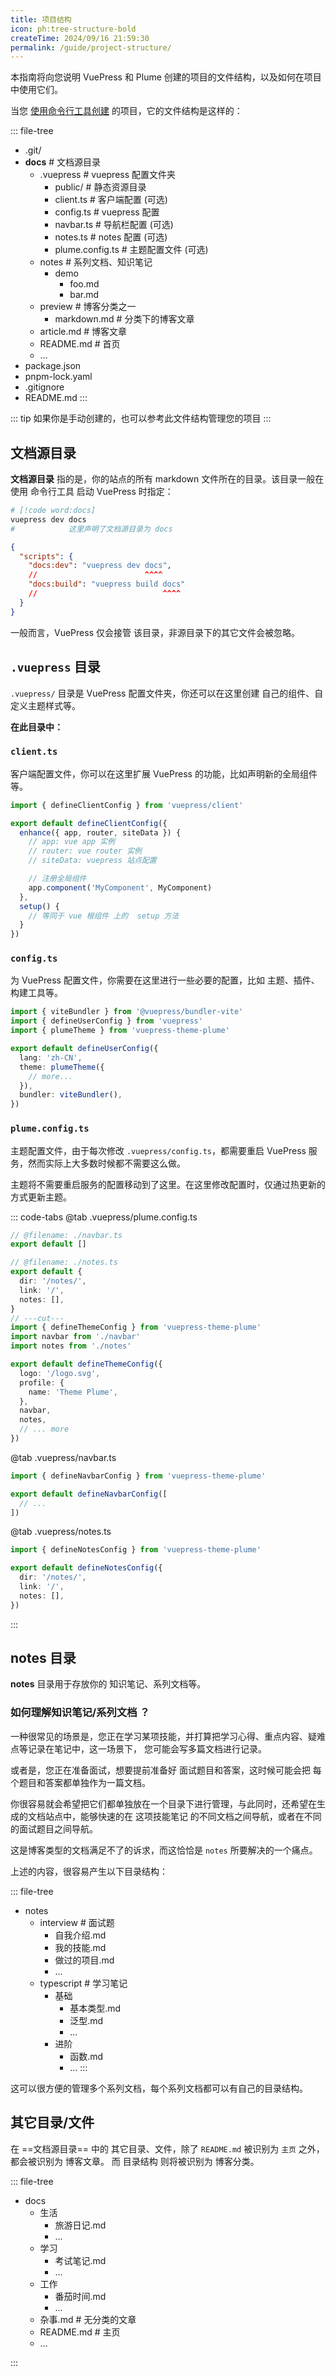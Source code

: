 ```yaml
---
title: 项目结构
icon: ph:tree-structure-bold
createTime: 2024/09/16 21:59:30
permalink: /guide/project-structure/
---
```


本指南将向您说明 VuePress 和 Plume 创建的项目的文件结构，以及如何在项目中使用它们。

当您 [使用命令行工具创建](./usage.md#命令行安装) 的项目，它的文件结构是这样的：

::: file-tree

- .git/
- **docs** \# 文档源目录
  - .vuepress  \# vuepress 配置文件夹
    - public/ \# 静态资源目录
    - client.ts \# 客户端配置 (可选)
    - config.ts \# vuepress 配置
    - navbar.ts \# 导航栏配置 (可选)
    - notes.ts \# notes 配置 (可选)
    - plume.config.ts \# 主题配置文件  (可选)
  - notes \# 系列文档、知识笔记
    - demo
      - foo.md
      - bar.md
  - preview \# 博客分类之一
    - markdown.md \# 分类下的博客文章
  - article.md \# 博客文章
  - README.md \# 首页
  - …
- package.json
- pnpm-lock.yaml
- .gitignore
- README.md
:::

::: tip 如果你是手动创建的，也可以参考此文件结构管理您的项目
:::

## 文档源目录

**文档源目录** 指的是，你的站点的所有 markdown 文件所在的目录。该目录一般在使用 命令行工具 启动 VuePress
时指定：

```sh
# [!code word:docs]
vuepress dev docs
#            这里声明了文档源目录为 docs
```

```json title="package.json"
{
  "scripts": {
    "docs:dev": "vuepress dev docs",
    //                        ^^^^
    "docs:build": "vuepress build docs"
    //                            ^^^^
  }
}
```

一般而言，VuePress 仅会接管 该目录，非源目录下的其它文件会被忽略。

## `.vuepress` 目录

`.vuepress/` 目录是 VuePress 配置文件夹，你还可以在这里创建 自己的组件、自定义主题样式等。

**在此目录中：**

### `client.ts`

客户端配置文件，你可以在这里扩展 VuePress 的功能，比如声明新的全局组件等。

```ts title=".vuepress/client.ts"
import { defineClientConfig } from 'vuepress/client'

export default defineClientConfig({
  enhance({ app, router, siteData }) {
    // app: vue app 实例
    // router: vue router 实例
    // siteData: vuepress 站点配置

    // 注册全局组件
    app.component('MyComponent', MyComponent)
  },
  setup() {
    // 等同于 vue 根组件 上的  setup 方法
  }
})
```

### `config.ts`

为 VuePress 配置文件，你需要在这里进行一些必要的配置，比如 主题、插件、构建工具等。

```ts title=".vuepress/config.ts" twoslash
import { viteBundler } from '@vuepress/bundler-vite'
import { defineUserConfig } from 'vuepress'
import { plumeTheme } from 'vuepress-theme-plume'

export default defineUserConfig({
  lang: 'zh-CN',
  theme: plumeTheme({
    // more...
  }),
  bundler: viteBundler(),
})
```

### `plume.config.ts`

主题配置文件，由于每次修改 `.vuepress/config.ts`，都需要重启 VuePress 服务，然而实际上大多数时候都不需要这么做。

主题将不需要重启服务的配置移动到了这里。在这里修改配置时，仅通过热更新的方式更新主题。

::: code-tabs
@tab .vuepress/plume.config.ts

```ts twoslash
// @filename: ./navbar.ts
export default []

// @filename: ./notes.ts
export default {
  dir: '/notes/',
  link: '/',
  notes: [],
}
// ---cut---
import { defineThemeConfig } from 'vuepress-theme-plume'
import navbar from './navbar'
import notes from './notes'

export default defineThemeConfig({
  logo: '/logo.svg',
  profile: {
    name: 'Theme Plume',
  },
  navbar,
  notes,
  // ... more
})
```

@tab .vuepress/navbar.ts

```ts twoslash
import { defineNavbarConfig } from 'vuepress-theme-plume'

export default defineNavbarConfig([
  // ...
])
```

@tab .vuepress/notes.ts

```ts twoslash
import { defineNotesConfig } from 'vuepress-theme-plume'

export default defineNotesConfig({
  dir: '/notes/',
  link: '/',
  notes: [],
})
```

:::

## notes 目录

**notes** 目录用于存放你的 知识笔记、系列文档等。

### 如何理解知识笔记/系列文档 ？

一种很常见的场景是，您正在学习某项技能，并打算把学习心得、重点内容、疑难点等记录在笔记中，这一场景下，
您可能会写多篇文档进行记录。

或者是，您正在准备面试，想要提前准备好 面试题目和答案，这时候可能会把 每个题目和答案都单独作为一篇文档。

你很容易就会希望把它们都单独放在一个目录下进行管理，与此同时，还希望在生成的文档站点中，能够快速的在
这项技能笔记 的不同文档之间导航，或者在不同的面试题目之间导航。

这是博客类型的文档满足不了的诉求，而这恰恰是 `notes` 所要解决的一个痛点。

上述的内容，很容易产生以下目录结构：

::: file-tree

- notes
  - interview  \# 面试题
    - 自我介绍.md
    - 我的技能.md
    - 做过的项目.md
    - …
  - typescript \# 学习笔记
    - 基础
      - 基本类型.md
      - 泛型.md
      - …
    - 进阶
      - 函数.md
      - …
:::

这可以很方便的管理多个系列文档，每个系列文档都可以有自己的目录结构。

## 其它目录/文件

在 ==文档源目录== 中的 其它目录、文件，除了 `README.md` 被识别为 `主页` 之外，都会被识别为 博客文章。
而 目录结构 则将被识别为 博客分类。

::: file-tree

- docs
  - 生活
    - 旅游日记.md
    - …
  - 学习
    - 考试笔记.md
    - …
  - 工作
    - 番茄时间.md
    - …
  - 杂事.md  \# 无分类的文章
  - README.md  \# 主页
  - …

:::
